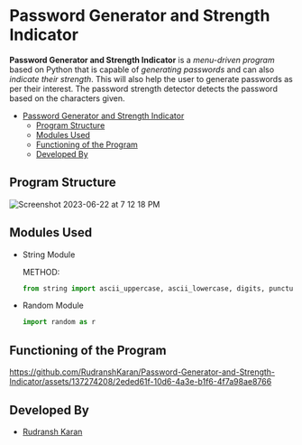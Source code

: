 # Password Generator and Strength Indicator
**Password Generator and Strength Indicator** is a _menu-driven program_ based on Python that is capable of _generating passwords_ and can also _indicate their strength_. This will also help the user to generate passwords as per their interest. The password strength detector detects the password based on the characters given.
- [Password Generator and Strength Indicator](#password-generator-and-strength-indicator)
  - [Program Structure](#program-structure)
  - [Modules Used](#modules-used)
  - [Functioning of the Program](#functioning-of-the-program)
  - [Developed By](#developed-by)
## Program Structure
![Screenshot 2023-06-22 at 7 12 18 PM](https://github.com/RudranshKaran/Password-Generator-and-Strength-Indicator/assets/137274208/753085a7-8af9-4315-be52-49a2c5f67a53)
## Modules Used
- String Module
  
  METHOD:
  ```py
  from string import ascii_uppercase, ascii_lowercase, digits, punctuation, letters
  ```
- Random Module
  ```py
  import random as r
  ```
## Functioning of the Program

https://github.com/RudranshKaran/Password-Generator-and-Strength-Indicator/assets/137274208/2eded61f-10d6-4a3e-b1f6-4f7a98ae8766

## Developed By
- [Rudransh Karan](https://github.com/RudranshKaran)
